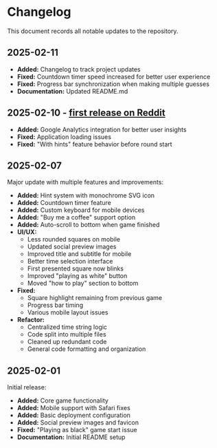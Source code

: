 # Changelog

This document records all notable updates to the repository.

## 2025-02-11
- **Added:** Changelog to track project updates
- **Fixed:** Countdown timer speed increased for better user experience
- **Fixed:** Progress bar synchronization when making multiple guesses
- **Documentation:** Updated README.md

## 2025-02-10 - [first release on Reddit](https://www.reddit.com/r/chess/comments/1img7j4/i_built_a_chess_notation_trainer_how_fast_can_you/)
- **Added:** Google Analytics integration for better user insights
- **Fixed:** Application loading issues
- **Fixed:** "With hints" feature behavior before round start

## 2025-02-07
Major update with multiple features and improvements:
- **Added:** Hint system with monochrome SVG icon
- **Added:** Countdown timer feature
- **Added:** Custom keyboard for mobile devices
- **Added:** "Buy me a coffee" support option
- **Added:** Auto-scroll to bottom when game finished
- **UI/UX:**
  - Less rounded squares on mobile
  - Updated social preview images
  - Improved title and subtitle for mobile
  - Better time selection interface
  - First presented square now blinks
  - Improved "playing as white" button
  - Moved "how to play" section to bottom
- **Fixed:**
  - Square highlight remaining from previous game
  - Progress bar timing
  - Various mobile layout issues
- **Refactor:**
  - Centralized time string logic
  - Code split into multiple files
  - Cleaned up redundant code
  - General code formatting and organization

## 2025-02-01
Initial release:
- **Added:** Core game functionality
- **Added:** Mobile support with Safari fixes
- **Added:** Basic deployment configuration
- **Added:** Social preview images and favicon
- **Fixed:** "Playing as black" game start issue
- **Documentation:** Initial README setup 